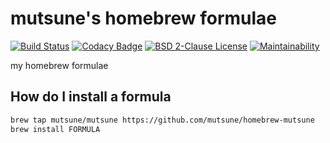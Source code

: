 # mutsune's homebrew formulae

[![Build Status](https://travis-ci.com/mutsune/homebrew-mutsune.svg?branch=master)](https://travis-ci.com/mutsune/homebrew-mutsune)
[![Codacy Badge](https://api.codacy.com/project/badge/Grade/8412ec3b117f4ef6a33ff3ae3ac57834)](https://app.codacy.com/app/mutsune/homebrew-mutsune?utm_source=github.com&utm_medium=referral&utm_content=mutsune/homebrew-mutsune&utm_campaign=Badge_Grade_Settings)
[![BSD 2-Clause License](https://img.shields.io/badge/license-BSD%202--Clause-blue.svg)](https://github.com/mutsune/homebrew-mutsune/blob/master/LICENSE)
[![Maintainability](https://api.codeclimate.com/v1/badges/d773b0187023e7e1d2b1/maintainability)](https://codeclimate.com/github/mutsune/homebrew-mutsune/maintainability)

my homebrew formulae

## How do I install a formula

```sh
brew tap mutsune/mutsune https://github.com/mutsune/homebrew-mutsune
brew install FORMULA
```
